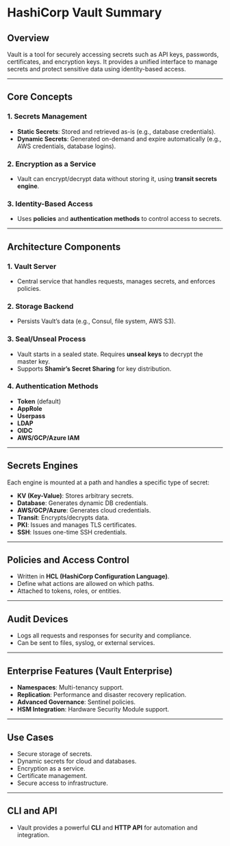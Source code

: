 
# HashiCorp Vault Summary

## Overview
Vault is a tool for securely accessing secrets such as API keys, passwords, certificates, and encryption keys. It provides a unified interface to manage secrets and protect sensitive data using identity-based access.

---

## Core Concepts

### 1. Secrets Management
- **Static Secrets**: Stored and retrieved as-is (e.g., database credentials).
- **Dynamic Secrets**: Generated on-demand and expire automatically (e.g., AWS credentials, database logins).

### 2. Encryption as a Service
- Vault can encrypt/decrypt data without storing it, using **transit secrets engine**.

### 3. Identity-Based Access
- Uses **policies** and **authentication methods** to control access to secrets.

---

## Architecture Components

### 1. Vault Server
- Central service that handles requests, manages secrets, and enforces policies.

### 2. Storage Backend
- Persists Vault’s data (e.g., Consul, file system, AWS S3).

### 3. Seal/Unseal Process
- Vault starts in a sealed state. Requires **unseal keys** to decrypt the master key.
- Supports **Shamir’s Secret Sharing** for key distribution.

### 4. Authentication Methods
- **Token** (default)
- **AppRole**
- **Userpass**
- **LDAP**
- **OIDC**
- **AWS/GCP/Azure IAM**

---

## Secrets Engines
Each engine is mounted at a path and handles a specific type of secret:

- **KV (Key-Value)**: Stores arbitrary secrets.
- **Database**: Generates dynamic DB credentials.
- **AWS/GCP/Azure**: Generates cloud credentials.
- **Transit**: Encrypts/decrypts data.
- **PKI**: Issues and manages TLS certificates.
- **SSH**: Issues one-time SSH credentials.

---

## Policies and Access Control
- Written in **HCL (HashiCorp Configuration Language)**.
- Define what actions are allowed on which paths.
- Attached to tokens, roles, or entities.

---

## Audit Devices
- Logs all requests and responses for security and compliance.
- Can be sent to files, syslog, or external services.

---

## Enterprise Features (Vault Enterprise)
- **Namespaces**: Multi-tenancy support.
- **Replication**: Performance and disaster recovery replication.
- **Advanced Governance**: Sentinel policies.
- **HSM Integration**: Hardware Security Module support.

---

## Use Cases
- Secure storage of secrets.
- Dynamic secrets for cloud and databases.
- Encryption as a service.
- Certificate management.
- Secure access to infrastructure.

---

## CLI and API
- Vault provides a powerful **CLI** and **HTTP API** for automation and integration.
